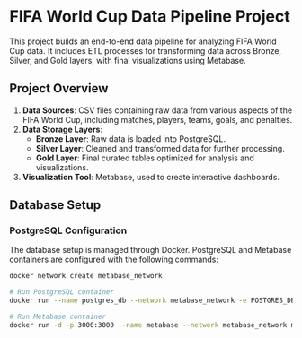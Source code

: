 # FIFA World Cup Data Pipeline Project

This project builds an end-to-end data pipeline for analyzing FIFA World Cup data. It includes ETL processes for transforming data across Bronze, Silver, and Gold layers, with final visualizations using Metabase.

## Project Overview

1. **Data Sources**: CSV files containing raw data from various aspects of the FIFA World Cup, including matches, players, teams, goals, and penalties.
2. **Data Storage Layers**:
   - **Bronze Layer**: Raw data is loaded into PostgreSQL.
   - **Silver Layer**: Cleaned and transformed data for further processing.
   - **Gold Layer**: Final curated tables optimized for analysis and visualizations.
3. **Visualization Tool**: Metabase, used to create interactive dashboards.

## Database Setup

### PostgreSQL Configuration

The database setup is managed through Docker. PostgreSQL and Metabase containers are configured with the following commands:

```bash
docker network create metabase_network

# Run PostgreSQL container
docker run --name postgres_db --network metabase_network -e POSTGRES_DB=world_cup_db -e POSTGRES_USER=myuser -e POSTGRES_PASSWORD=mypassword -p 5432:5432 -d postgres

# Run Metabase container
docker run -d -p 3000:3000 --name metabase --network metabase_network metabase/metabase
